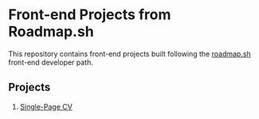 # Front-end Projects from Roadmap.sh

This repository contains front-end projects built following the [roadmap.sh](https://roadmap.sh/) front-end developer path.

## Projects

1. [Single-Page CV](https://roadmap.sh/projects/single-page-cv)
